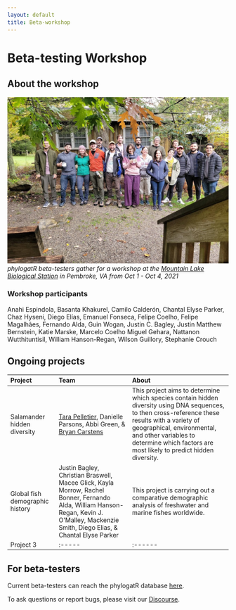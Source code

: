 ```yaml
---
layout: default
title: Beta-workshop
---
```


# Beta-testing Workshop

## About the workshop
![workshop](/assets/images/workshop.jpg)
*phylogatR beta-testers gather for a workshop at the [Mountain Lake Biological Station](https://mlbs.virginia.edu/) in Pembroke, VA from Oct 1 - Oct 4, 2021*

### Workshop participants
Anahi Espindola,
Basanta Khakurel,
Camilo Calderón,
Chantal Elyse Parker,
Chaz Hyseni,
Diego Elías,
Emanuel Fonseca,
Felipe Coelho,
Felipe Magalhães,
Fernando Alda,
Guin Wogan,
Justin C. Bagley,
Justin Matthew Bernstein,
Katie Marske,
Marcelo Coelho Miguel Gehara,
Nattanon Wutthituntisil,
William Hanson-Regan,
Wilson Guillory,
Stephanie Crouch

## Ongoing projects

| Project  | Team  | About |
| :----  | :-----  | :------ |
| Salamander hidden diversity | [Tara Pelletier](https://sites.google.com/site/taraapelletier/), Danielle Parsons, Abbi Green, & [Bryan Carstens](https://carstenslab.osu.edu/index.html)  | This project aims to determine which species contain hidden diversity using DNA sequences, to then cross-reference these results with a variety of geographical, environmental, and other variables to determine which factors are most likely to predict hidden diversity. |
| Global fish demographic history  | Justin Bagley, Christian Braswell, Macee Glick, Kayla Morrow, Rachel Bonner, Fernando Alda, William Hanson-Regan, Kevin J. O'Malley, Mackenzie Smith, Diego Elias, & Chantal Elyse Parker | This project is carrying out a comparative demographic analysis of freshwater and marine fishes worldwide. |
| Project 3  | :-----  | :------ |


## For beta-testers

Current beta-testers can reach the phylogatR database [here](https://phylogatr.osc.edu).

To ask questions or report bugs, please visit our [Discourse](https://discourse.osc.edu/c/phylogatr/45).
